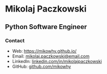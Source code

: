 # Mikolaj Paczkowski

## Python Software Engineer

### Contact

- Web: <https://mikowhy.github.io/>
- Email: <mikolaj.paczkowski@email.com>
- LinkedIn: [linkedin.com/in/mikolajpaczkowski](https://www.linkedin.com/in/mikolajpaczkowski)
- GitHub: [github.com/mikowhy](https://github.com/mikowhy)
